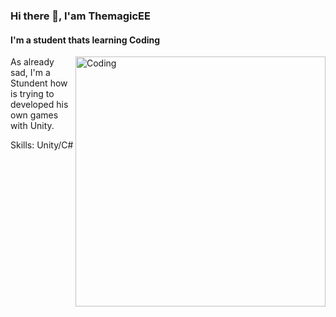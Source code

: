 ### Hi there 👋, I'am ThemagicEE
#### I'm a student thats learning Coding
<img align="right" alt="Coding" width="400" src="https://media.tenor.com/rePDfDWO3XoAAAAd/hacking.gif">

As already sad, I'm a Stundent how is trying to developed his own games with Unity.

Skills: Unity/C#





